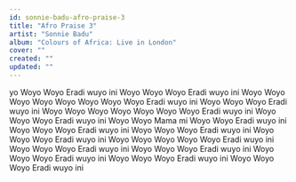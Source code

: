 ```yaml
---
id: sonnie-badu-afro-praise-3
title: "Afro Praise 3"
artist: "Sonnie Badu"
album: "Colours of Africa: Live in London"
cover: ""
created: ""
updated: ""
---
```


yo
Woyo
Woyo
Eradi wuyo ini
Woyo
Woyo
Woyo
Eradi wuyo ini
Woyo
Woyo
Woyo
Woyo
Woyo
Woyo
Woyo
Woyo
Eradi wuyo ini
Woyo
Woyo
Woyo
Eradi wuyo ini
Woyo
Woyo
Woyo
Woyo
Woyo
Woyo
Woyo
Eradi wuyo ini
Woyo
Woyo
Woyo
Eradi wuyo ini
Woyo
Woyo
Mama mi
Woyo
Woyo
Eradi wuyo ini
Woyo
Woyo
Woyo
Eradi wuyo ini
Woyo
Woyo
Woyo
Eradi wuyo ini
Woyo
Woyo
Woyo
Eradi wuyo ini
Woyo
Woyo
Woyo
Woyo
Woyo
Eradi wuyo ini
Woyo
Woyo
Woyo
Eradi wuyo ini
Woyo
Woyo
Woyo
Eradi wuyo ini
Woyo
Woyo
Woyo
Eradi wuyo ini
Woyo
Woyo
Woyo
Eradi wuyo ini
Woyo
Woyo
Woyo
Eradi wuyo ini